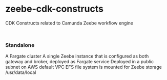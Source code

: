 # zeebe-cdk-constructs

CDK Constructs related to Camunda Zeebe workflow engine

```typescript



```

### Standalone

A Fargate cluster A single Zeebe instance that is configured as both gateway and broker, deployed as Fargate service
Deployed in a public subnet on AWS default VPC EFS file system is mounted for Zeebe storage /usr/data/local